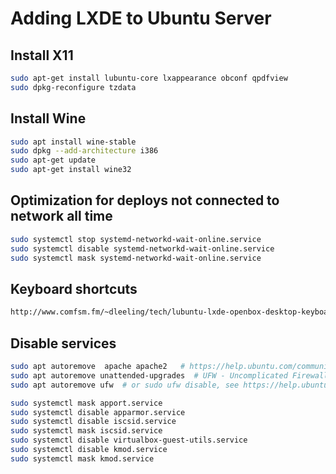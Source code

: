 # Adding LXDE to Ubuntu Server

## Install X11

```sh
sudo apt-get install lubuntu-core lxappearance obconf qpdfview
sudo dpkg-reconfigure tzdata
```

## Install Wine

```sh
sudo apt install wine-stable
sudo dpkg --add-architecture i386 
sudo apt-get update
sudo apt-get install wine32
```

## Optimization for deploys not connected to network all time

```sh
sudo systemctl stop systemd-networkd-wait-online.service
sudo systemctl disable systemd-networkd-wait-online.service
sudo systemctl mask systemd-networkd-wait-online.service
```

## Keyboard shortcuts

```html
http://www.comfsm.fm/~dleeling/tech/lubuntu-lxde-openbox-desktop-keyboard-shortcuts.html
```

## Disable services

```sh
sudo apt autoremove  apache apache2   # https://help.ubuntu.com/community/AutomaticSecurityUpdates
sudo apt autoremove unattended-upgrades  # UFW - Uncomplicated Firewall 
sudo apt autoremove ufw  # or sudo ufw disable, see https://help.ubuntu.com/community/UFW

sudo systemctl mask apport.service
sudo systemctl disable apparmor.service
sudo systemctl disable iscsid.service
sudo systemctl mask iscsid.service
sudo systemctl disable virtualbox-guest-utils.service
sudo systemctl disable kmod.service
sudo systemctl mask kmod.service
```
